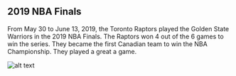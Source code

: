 ## 2019 NBA Finals
From May 30 to June 13, 2019, the Toronto Raptors played the Golden State Warriors in the 2019 NBA Finals. The Raptors won 4 out of the 6 games to win the series. They became the first Canadian team to win the NBA Championship. 
They played a great a game.

![alt text](https://i.cbc.ca/1.5175344.1576035995!/fileImage/httpImage/image.jpg_gen/derivatives/16x9_780/1155815863.jpg)

